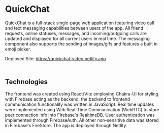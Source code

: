 # QuickChat

QuickChat is a full-stack single-page web application featuring video call and text messaging capabilities between users of the app. All friend requests, online statuses, messages, and incoming/outgoing calls are updated and displayed for all current users in real time. The messaging component also supports the sending of images/gifs and features a built in emoji picker.

Deployed Site: https://quickchat-video.netlify.app

## <br>**Technologies**

The frontend was created using React/Vite employing Chakra-UI for styling, with Firebase acting as the backend, the backend to frontend communication functionality was written in JavaScript. Real time updates were implemented using Web Real-Time Communication (WebRTC) to store peer connection info into Firebase's RealtimeDB. User authentication was implemented through FirebaseAuth. All other non-sensitive data was stored in Firebase's FireStore. The app is deployed through Netlify.
